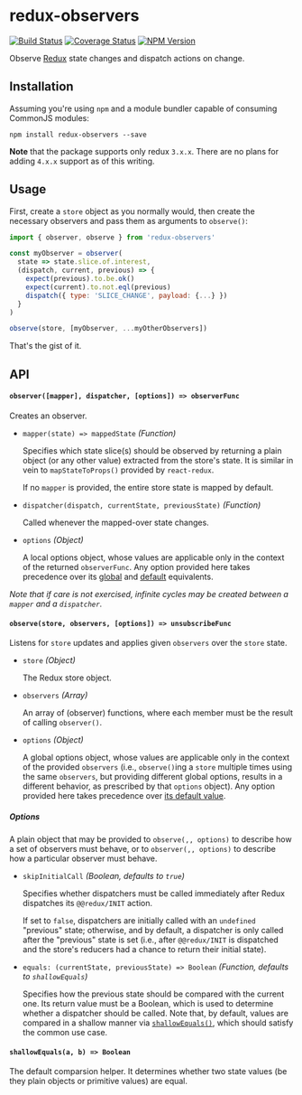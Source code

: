 # redux-observers

[![Build Status](https://img.shields.io/travis/xuoe/redux-observers.svg?style=flat-square)](https://travis-ci.org/xuoe/redux-observers)
[![Coverage Status](https://img.shields.io/coveralls/xuoe/redux-observers.svg?style=flat-square)](https://coveralls.io/r/xuoe/redux-observers)
[![NPM Version](https://img.shields.io/npm/v/redux-observers.svg?style=flat-square)](https://www.npmjs.com/package/redux-observers)

Observe [Redux](http://redux.js.org/) state changes and dispatch actions on change.

## Installation

Assuming you're using `npm` and a module bundler capable of consuming CommonJS
modules:

`npm install redux-observers --save`

**Note** that the package supports only redux `3.x.x`. There are no plans for
adding `4.x.x` support as of this writing.

## Usage
First, create a `store` object as you normally would, then create the necessary
observers and pass them as arguments to `observe()`:

```javascript
import { observer, observe } from 'redux-observers'

const myObserver = observer(
  state => state.slice.of.interest,
  (dispatch, current, previous) => {
    expect(previous).to.be.ok()
    expect(current).to.not.eql(previous)
    dispatch({ type: 'SLICE_CHANGE', payload: {...} })
  }
)

observe(store, [myObserver, ...myOtherObservers])
```

That's the gist of it.

## API

#### `observer([mapper], dispatcher, [options]) => observerFunc`

Creates an observer.

  - `mapper(state) => mappedState` *(Function)*

    Specifies which state slice(s) should be observed by returning a plain
    object (or any other value) extracted from the store's state. It is similar
    in vein to `mapStateToProps()` provided by `react-redux`.

    If no `mapper` is provided, the entire store state is mapped by default.

  - `dispatcher(dispatch, currentState, previousState)` *(Function)*

    Called whenever the mapped-over state changes.

  - `options` *(Object)*

    A local options object, whose values are applicable only in the context of
    the returned `observerFunc`. Any option provided here takes precedence over
    its [global](#observestore-observers-options--unsubscribefunc)
    and [default](#options) equivalents.

_Note that if care is not exercised, infinite cycles may be created between
a `mapper` and a `dispatcher`._

#### `observe(store, observers, [options]) => unsubscribeFunc`

Listens for `store` updates and applies given `observers` over the `store`
state.

 - `store` *(Object)*

    The Redux store object.

 - `observers` *(Array)*

    An array of (observer) functions, where each member must be the result of
    calling `observer()`.

 - `options` *(Object)*

    A global options object, whose values are applicable only in the context
    of the provided `observers` (i.e., `observe()`ing a `store` multiple times
    using the same `observers`, but providing different global options, results
    in a different behavior, as prescribed by that `options` object). Any option
    provided here takes precedence over [its default value](#options).

##### Options

  A plain object that may be provided to `observe(,, options)` to describe how
  a set of observers must behave, or to `observer(,, options)` to describe how
  a particular observer must behave.

  - `skipInitialCall` *(Boolean, defaults to `true`)*

    Specifies whether dispatchers must be called immediately after Redux
    dispatches its `@@redux/INIT` action.

    If set to `false`, dispatchers are initially called with an `undefined`
    "previous" state; otherwise, and by default, a dispatcher is only called
    after the "previous" state is set (i.e., after `@@redux/INIT` is
    dispatched and the store's reducers had a chance to return their initial
    state).

  - `equals: (currentState, previousState) => Boolean` *(Function, defaults to `shallowEquals`)*

    Specifies how the previous state should be compared with the current one. Its
    return value must be a Boolean, which is used to determine whether a dispatcher
    should be called. Note that, by default, values are compared in a shallow
    manner via [`shallowEquals()`](#shallowequalsa-b--boolean), which should
    satisfy the common use case.

#### `shallowEquals(a, b) => Boolean`

The default comparsion helper. It determines whether two state values (be they
plain objects or primitive values) are equal.
